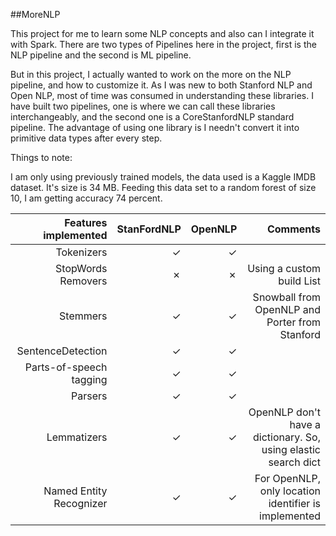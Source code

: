 ##MoreNLP

This project for me to learn some NLP concepts and also can I integrate it with Spark.
There are two types of Pipelines here in the project, first is the NLP pipeline and
the second is ML pipeline.

But in this project, I actually wanted to work on the more on the NLP pipeline, and how to customize it.
As I was new to both Stanford NLP and Open NLP, most of time was consumed in understanding these libraries.
I have built two pipelines, one is where we can call these libraries interchangeably, and
the second one is a CoreStanfordNLP standard pipeline. The advantage of using one library is I needn't convert it into
primitive data types after every step.

Things to note:

I am only using previously trained models, the data used is a Kaggle IMDB dataset. It's size is 34 MB. Feeding this data set to a random forest 
of size 10, I am getting accuracy 74 percent.


Features implemented |  StanFordNLP | OpenNLP | Comments |
--------------------:|-------------:|--------:|---------:|
Tokenizers           |                ✓                  |             ✓             |
StopWords Removers   |                ✗                  |             ✗             |  Using a custom build List 
Stemmers             |                ✓                  |             ✓             |  Snowball from OpenNLP and Porter from Stanford                                                                         
SentenceDetection           |                ✓                  |             ✓             |
Parts-of-speech tagging     |                ✓                  |             ✓             |
Parsers                     |                ✓                  |             ✓             |
Lemmatizers                 |                ✓                  |             ✓             |  OpenNLP don't have a dictionary. So, using elastic search dict
Named Entity Recognizer     |                ✓                  |             ✓             |  For OpenNLP, only location identifier is implemented